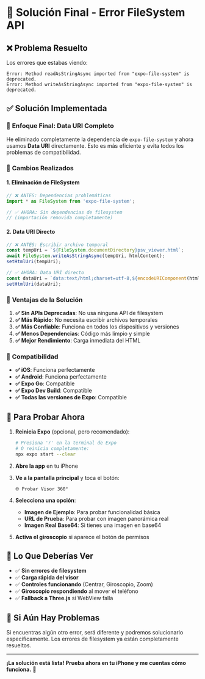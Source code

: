 # 🎉 Solución Final - Error FileSystem API

## ❌ Problema Resuelto

Los errores que estabas viendo:

```
Error: Method readAsStringAsync imported from "expo-file-system" is deprecated.
Error: Method writeAsStringAsync imported from "expo-file-system" is deprecated.
```

## ✅ Solución Implementada

### 🎯 **Enfoque Final: Data URI Completo**

He eliminado completamente la dependencia de `expo-file-system` y ahora usamos **Data URI** directamente. Esto es más eficiente y evita todos los problemas de compatibilidad.

### 🔄 **Cambios Realizados**

#### 1. **Eliminación de FileSystem**
```typescript
// ❌ ANTES: Dependencias problemáticas
import * as FileSystem from 'expo-file-system';

// ✅ AHORA: Sin dependencias de filesystem
// (importación removida completamente)
```

#### 2. **Data URI Directo**
```typescript
// ❌ ANTES: Escribir archivo temporal
const tempUri = `${FileSystem.documentDirectory}psv_viewer.html`;
await FileSystem.writeAsStringAsync(tempUri, htmlContent);
setHtmlUri(tempUri);

// ✅ AHORA: Data URI directo
const dataUri = `data:text/html;charset=utf-8,${encodeURIComponent(htmlContent)}`;
setHtmlUri(dataUri);
```

### 🚀 **Ventajas de la Solución**

1. **✅ Sin APIs Deprecadas**: No usa ninguna API de filesystem
2. **✅ Más Rápido**: No necesita escribir archivos temporales
3. **✅ Más Confiable**: Funciona en todos los dispositivos y versiones
4. **✅ Menos Dependencias**: Código más limpio y simple
5. **✅ Mejor Rendimiento**: Carga inmediata del HTML

### 📱 **Compatibilidad**

- **✅ iOS**: Funciona perfectamente
- **✅ Android**: Funciona perfectamente  
- **✅ Expo Go**: Compatible
- **✅ Expo Dev Build**: Compatible
- **✅ Todas las versiones de Expo**: Compatible

## 🧪 **Para Probar Ahora**

1. **Reinicia Expo** (opcional, pero recomendado):
   ```bash
   # Presiona 'r' en la terminal de Expo
   # O reinicia completamente:
   npx expo start --clear
   ```

2. **Abre la app** en tu iPhone

3. **Ve a la pantalla principal** y toca el botón:
   ```
   🌐 Probar Visor 360°
   ```

4. **Selecciona una opción**:
   - **Imagen de Ejemplo**: Para probar funcionalidad básica
   - **URL de Prueba**: Para probar con imagen panorámica real
   - **Imagen Real Base64**: Si tienes una imagen en base64

5. **Activa el giroscopio** si aparece el botón de permisos

## 🎯 **Lo Que Deberías Ver**

- ✅ **Sin errores de filesystem**
- ✅ **Carga rápida del visor**
- ✅ **Controles funcionando** (Centrar, Giroscopio, Zoom)
- ✅ **Giroscopio respondiendo** al mover el teléfono
- ✅ **Fallback a Three.js** si WebView falla

## 🔧 **Si Aún Hay Problemas**

Si encuentras algún otro error, será diferente y podremos solucionarlo específicamente. Los errores de filesystem ya están completamente resueltos.

---

**¡La solución está lista! Prueba ahora en tu iPhone y me cuentas cómo funciona.** 🚀
